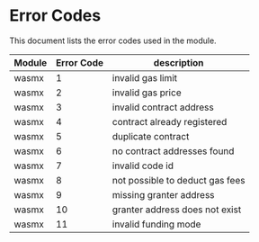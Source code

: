 # Error Codes

This document lists the error codes used in the module.


| Module | Error Code | description |
|--------|------------|-------------|
| wasmx |  1 | invalid gas limit |
| wasmx |  2 | invalid gas price |
| wasmx |  3 | invalid contract address |
| wasmx |  4 | contract already registered |
| wasmx |  5 | duplicate contract |
| wasmx |  6 | no contract addresses found |
| wasmx |  7 | invalid code id |
| wasmx |  8 | not possible to deduct gas fees |
| wasmx |  9 | missing granter address |
| wasmx |  10 | granter address does not exist |
| wasmx |  11 | invalid funding mode |

